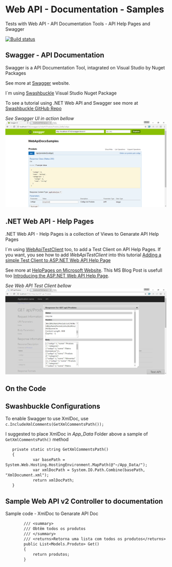 # Web API - Documentation - Samples
Tests with Web API - API Documentation Tools - API Help Pages and Swagger

[![Build status](https://ci.appveyor.com/api/projects/status/au74uw330grse0li?svg=true)](https://ci.appveyor.com/project/FlavioLopes/webapidocsamples)


## Swagger - API Documentation ##
Swagger is a API Documentation Tool, intagrated on Visual Studio by Nuget Packages

See more at [Swagger](http://swagger.io/) website.

I´m using [Swashbuckle](https://github.com/SEEK-Jobs/Swashbuckle) Visual Studio Nuget Package

To see a tutorial using .NET Web API and Swagger see more at [Swashbuckle GitHub Repo](https://github.com/SEEK-Jobs/Swashbuckle) 

*See Swagger UI in action bellow*
![Swagger UI](https://github.com/fnldesign/WebApiDocSamples/blob/master/WebApiDocsSamples/Images-Doc/SwaggerUI.png "Swagger UI API Documentation Screenshot")


## .NET Web API - Help Pages ##
.NET Web API - Help Pages is a collection of Views to Genarate API Help Pages

I´m using [WebApiTestClient](https://nuget.org/packages/WebApiTestClient) too, to add a Test Client on API Help Pages.
If you want, you see how to add *WebApiTestClient* into this tutorial [Adding a simple Test Client to ASP.NET Web API Help Page](https://blogs.msdn.microsoft.com/yaohuang1/2012/12/02/adding-a-simple-test-client-to-asp-net-web-api-help-page/)

See more at [HelpPages on Microsoft Website](https://docs.microsoft.com/en-us/aspnet/web-api/overview/getting-started-with-aspnet-web-api/creating-api-help-pages).
This MS Blog Post is usefull too [Introducing the ASP.NET Web API Help Page](https://blogs.msdn.microsoft.com/yaohuang1/2012/08/15/introducing-the-asp-net-web-api-help-page-preview/).

*See Web API Test Client bellow*
![Web Api Test Client](https://github.com/fnldesign/WebApiDocSamples/blob/master/WebApiDocsSamples/Images-Doc/WebApiTestClient.png "Web Api Test Client Screenshot")

## On the Code ##
Swashbuckle Configurations
---

To enable Swagger to use XmlDoc, use
`c.IncludeXmlComments(GetXmlCommentsPath());`

I suggested to place XmlDoc in *App_Data* Folder above a sample of `GetXmlCommentsPath()` method
```
   private static string GetXmlCommentsPath()
   {            
            var basePath = System.Web.Hosting.HostingEnvironment.MapPath(@"~/App_Data/");
            var xmlDocPath = System.IO.Path.Combine(basePath, "XmlDocument.xml");
            return xmlDocPath;
   }
```

Sample Web API v2 Controller to documentation
---

Sample code - XmlDoc to Genarate API Doc
```
        /// <summary>
        /// Obtêm todos os produtos
        /// </summary>
        /// <returns>Retorna uma lista com todos os produtos</returns>
        public List<Models.Produto> Get()
        {
            return produtos;
        }
```     
